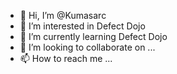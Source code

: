 - 👋 Hi, I’m @Kumasarc
- 👀 I’m interested in Defect Dojo
- 🌱 I’m currently learning Defect Dojo
- 💞️ I’m looking to collaborate on ...
- 📫 How to reach me ...

<!---
Kumasarc/Kumasarc is a ✨ special ✨ repository because its `README.md` (this file) appears on your GitHub profile.
You can click the Preview link to take a look at your changes.
--->

